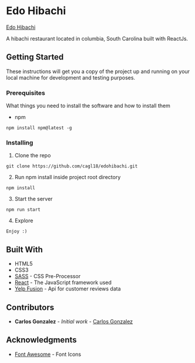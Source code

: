 # Edo Hibachi

[Edo Hibachi ](https://cagl18.github.io/edohibachi/)

A hibachi restaurant located in columbia, South Carolina built with ReactJs.

## Getting Started

These instructions will get you a copy of the project up and running on your local machine for development and testing purposes.

### Prerequisites

What things you need to install the software and how to install them

- npm

```
npm install npm@latest -g
```

### Installing

1. Clone the repo

```
git clone https://github.com/cagl18/edohibachi.git
```

2. Run npm install inside project root directory

```
npm install
```

3. Start the server

```
npm run start
```

4. Explore

```
Enjoy :)
```

## Built With

- HTML5
- CSS3
- [SASS](https://sass-lang.com/) - CSS Pre-Processor
- [React](https://reactjs.org/) - The JavaScript framework used
- [Yelp Fusion](https://www.yelp.com/fusion) - Api for customer reviews data

## Contributors

- **Carlos Gonzalez** - _Initial work_ - [Carlos Gonzalez](http://www.carlosgonzalez.pro/)

<!-- ## License

This project is licensed under the MIT License - see the [LICENSE.md](LICENSE.md) file for details -->

## Acknowledgments

- [Font Awesome](https://fontawesome.com/) - Font Icons
